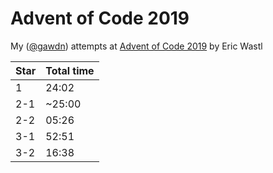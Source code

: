 # Advent of Code 2019
My ([@gawdn](gawdn.com)) attempts at [Advent of Code 2019](https://adventofcode.com/2019/
) by Eric Wastl

| Star | Total time |
| -- | -- |
| 1 | 24:02 |
| 2-1 | ~25:00 |
| 2-2 | 05:26 |
| 3-1 | 52:51 |
| 3-2 | 16:38 |

